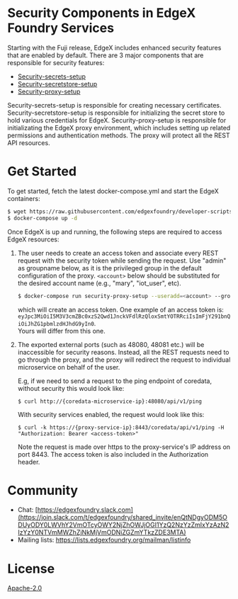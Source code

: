 # Security Components in EdgeX Foundry Services

Starting with the Fuji release, EdgeX includes enhanced security features that are enabled by default. 
There are 3 major components that are responsible for security features: 

* [Security-secrets-setup](cmd/security-secrets-setup/README.md)
* [Security-secretstore-setup](cmd/security-secretstore-setup/README.md)
* [Security-proxy-setup](cmd/security-proxy-setup/README.md)

Security-secrets-setup is responsible for creating necessary certificates. 
Security-secretstore-setup is responsible for initializing the secret store to hold various credentials 
for EdgeX. Security-proxy-setup is responsible for initializating the EdgeX proxy environment, which 
includes setting up related permissions and authentication methods. The proxy will protect all the REST 
API resources. 

# Get Started

To get started, fetch the latest docker-compose.yml and start the EdgeX containers:

```sh
$ wget https://raw.githubusercontent.com/edgexfoundry/developer-scripts/master/releases/fuji/compose-files/docker-compose-fuji-1.1.0.yml
$ docker-compose up -d
```

Once EdgeX is up and running, the following steps are required to access EdgeX resources:

1. The user needs to create an access token and associate every REST request with the security token
while sending the request. Use "admin" as groupname below, as it is the privileged group in the default configuration of the proxy.
`<account>` below should be substituted for the desired account name (e.g., "mary", "iot_user", etc).

    ```sh
    $ docker-compose run security-proxy-setup --useradd=<account> --group=<groupname>
    ```
    which will create an access token. One example of an access token is: 
    `eyJpc3MiOiI5M3V3cmZBc0xzS2Qwd1JnckVFdlRzQloxSmtYOTRRciIsImFjY291bnQiOiJhZG1pbmlzdHJhdG9yIn0`.  
    Yours will differ from this one.
2. The exported external ports (such as 48080, 48081 etc.) will be inaccessible for security reasons. 
Instead, all the REST requests need to go through the proxy, and the proxy will redirect the request to individual 
microservice on behalf of the user.

    E.g, if we need to send a request to the ping endpoint of coredata, without security this would look like:

    ```
    $ curl http://{coredata-microservice-ip}:48080/api/v1/ping
    ```

    With security services enabled, the request would look like this:

    ```
    $ curl -k https://{proxy-service-ip}:8443/coredata/api/v1/ping -H "Authorization: Bearer <access-token>"
    ```
   Note the request is made over https to the proxy-service's IP address on port 8443.  The access token is also 
   included in the Authorization header.

# Community

- Chat: [https://edgexfoundry.slack.com](https://join.slack.com/t/edgexfoundry/shared_invite/enQtNDgyODM5ODUyODY0LWVhY2VmOTcyOWY2NjZhOWJjOGI1YzQ2NzYzZmIxYzAzN2IzYzY0NTVmMWZhZjNkMjVmODNiZGZmYTkzZDE3MTA)
- Mailing lists: https://lists.edgexfoundry.org/mailman/listinfo

# License

[Apache-2.0](LICENSE)
